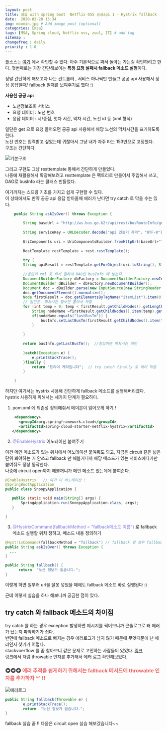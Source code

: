 ```yaml
---
layout: post
title: 실습 with spring boot  Netflix OSS 공공api 1 - Hystrix fallback
date:  2020-02-28 15:34 
img: moomin.jpg # Add image post (optional)
categories: [msa]
tags: [MSA, Spring cloud, Netflix oss, zuul, IT] # add tag
sitemap :
changefreq : daily
priority : 1.0
---
```

풀소스는 [여기](https://github.com/yaejinha/msa-SelfStudy) 에서 확인할 수 있다.
아주 기본적으로 짜서 돌아는 가는걸 확인하려고 한다. 
첫번째로는 가장 간단해보이는  **특정 요청 실패시 fallback 메소드 실행**이다. 

정말 간단하게 해보고자 나는 컨트롤러 , 서비스 하나씩만 만들고 공공 api 사용해서 정상 응답일때/ fallback 일때를 보여주기로 했다 :) 

**사용한 공공 api**  
- 노선정보조회 서비스   
- 요청 데이터 : 노선 번호  
- 응답 데이터 : 시/종점, 첫차 시간, 막차 시간, 노선 id 등  (xml 형식)

일단은 get 으로 요청 들어오면 공공 api 사용해서 해당 노선의 막차시간을 표기하도록 한다.   
노선 번호는 입력받고 싶었는데 귀찮아서 그냥 내가 자주 타는 153번으로 고정했다.   
구조는 간단하다.   

![기본구조](/assets/img/2020-02-28-hystrix-1/simpleArchitecture.png)

그리고 구현도 그냥 resttemplate 통해서 간단하게 만들었다.  
나중에 재활용해서  확장해보려고  resttemplate 은 팩토리로 만들어서 주입해서 쓰고, DAO로 busInfo 라는 클래스 만들었다.  

여기까지는  스프링 기초를 가지고 쉽게 구현할 수 있다.   
이 상태에서도  만약 공공 api 응답 받아올때 에러가 난다면 try catch 로 막을 수는 있다.  

```java
	public String askIsOver() throws Exception {
		
		String baseUrl = "http://ws.bus.go.k2r/api/rest/busRouteInfo/getBusRouteList";
		
		String serviceKey = URLDecoder.decode("api 인증키 자리", "UTF-8"); // 이거 안해주면  인증 에러 남. 한번 더 인코딩 하면서 인증키가 제대로 전달안됨.   
		   
        UriComponents uri = UriComponentsBuilder.fromHttpUrl(baseUrl+"?"+"serviceKey="+serviceKey+"&strSrch=153").build();
		
		RestTemplate restTemplate = rest.restTemplate();
		
	    try {
		String apiResult = restTemplate.getForObject(uri.toString(), String.class);
        
        //응답이 xml 로 와서 잘라서 DAO인 busInfo 에 넣는다. 
	    DocumentBuilderFactory dbFactory = DocumentBuilderFactory.newInstance();
	    DocumentBuilder dBuilder = dbFactory.newDocumentBuilder();
	    Document doc = dBuilder.parse(new InputSource(new StringReader(apiResult)));
	    doc.getDocumentElement().normalize();
	    Node firstResult = doc.getElementsByTagName("itemList").item(0);	
	    // 일단은  막차시간 정보만 뽑아서 저장 
	    for (int temp = 0; temp < firstResult.getChildNodes().getLength(); temp++) {
	    	String nodeName =firstResult.getChildNodes().item(temp).getNodeName();
	    	if(nodeName.equals("lastBusTm")) {
	    		busInfo.setLastBusTm(firstResult.getChildNodes().item(temp).getTextContent());
	    	}
	    		
	    }        
	         
		return busInfo.getLastBusTm();  //정상이면 막차시간 리턴
		
	    }catch(Exception e) {
	    	e.printStackTrace();
	    }finally {
	    	return "트라이 캐치입니다";  // try catch finally 로 에러 막음
	    }
		
	}
```


하지만  여기서는 hystrix 사용해 간단하게 fallback 메소드를 실행해버리겠다.    
hystrix 사용하게 위해서는  세가지 단계가 필요하다.  

1) pom.xml 에 의존성 정의해줘서 메이븐이 읽어오게 하기 !  

```xml
	<dependency>
      <groupId>org.springframework.cloud</groupId>
      <artifactId>spring-cloud-starter-netflix-hystrix</artifactId>
   </dependency>
```

2) <span style="color:#827DE4">@EnableHystrix </span>어노테이션 붙여주기  

 이건 메인 메소드가 있는 위치에서  어노테이션 붙여줘도 되고,  지금은  circuit 같은  넓은 단위 봐야하는 거 안쓰고 fallback 만 해볼거니까 해당 메소드가 있는 서비스에다가만 붙여줘도 정상 동작한다.  
 나중에 circuit open까지 해볼꺼니가 메인 메소드 있는데에 붙여준다.  

 ```java
 @EnableHystrix   // 여기 이 어노테이션 ! 
@SpringBootApplication
public class SnoopyApplication {

	public static void main(String[] args) {
		SpringApplication.run(SnoopyApplication.class, args);
	}

}
```

3) <span style="color:#827DE4">@HystrixCommand(fallbackMethod = "fallback메소드 이름")</span> 로 fallback 메소드 실행할 위치 정하고, 메소드 내용 정의하기  

  ```java
  @HystrixCommand(fallbackMethod = "fallback") // fallback 일 경우 fallback이란 이름의 메소드 실행
  public String askIsOver() throws Exception { 
    ...
  }
 
 public String fallback() {
		return  "노선 정보가 없습니다.";
}
```

이렇게 하면 일부러 url을 잘못 넣었을 때에도 fallback 메소드 바로 실행된다 :)  

근데 이렇게 실습을 하나 해보니까 궁금한 점이 있다. 

## **try catch 와 fallback 메소드의 차이점**  

try catch 를 하는 경우 exception 발생하면 메시지를 찍어보니까 콘솔로그로 왜 에러가 났는지 파악하기가 쉽다.  
반면에 fallback 메소드로 빠지는 경우  에러로그가 남지 않기 때문에  무엇때문에 난 에러인지 찾기가 어렵다.  
stackvoerflow 를 좀 찾아보니 같은 문제로 고민하는 사람들이 있었다.  [링크](https://stackoverflow.com/questions/32830654/get-failure-exception-in-hystrixcommand-fallback-method)  
링크에서 처럼 throwable 인자를 추가해서 에러 로그 확인해보았다.  
### 😋😋😋 <span style="color:#ED6666">에러 추적을 쉽게하기 위해서는 fallback 메서드에 throwable 인자를 추가하자 ^^ !! </span>

![에러로그](/assets/img/2020-02-28-hystrix-1/errorlogbyfallback.png)

```java
public String fallback(Throwable e) {
		e.printStackTrace();
		return  "노선 정보가 없습니다.";
}
```

fallback 실습 끝 !!  다음은 circuit open 실습 해보겠습니다~~  





